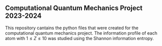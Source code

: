 ## Computational Quantum Mechanics Project 2023-2024
This repository cantains the python files that were created for the computational quantum mechanics project. The information profile of each atom with $1 \leq Z \leq 10$ was studied using the Shannon information entropy.
